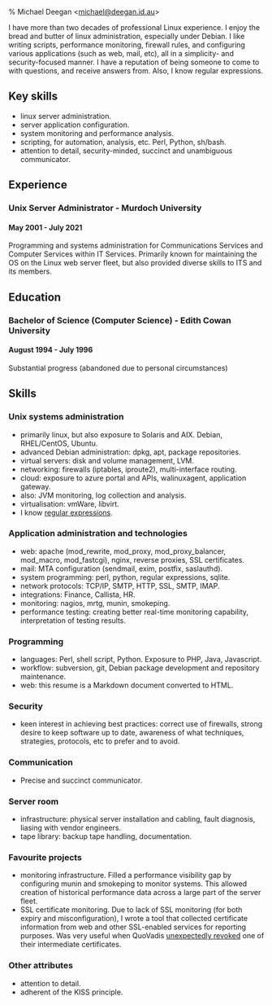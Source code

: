 % Michael Deegan <<michael@deegan.id.au>>

I have more than two decades of professional Linux experience. I enjoy the bread and butter of linux administration, especially under Debian. I like writing scripts, performance monitoring, firewall rules, and configuring various applications (such as web, mail, etc), all in a simplicity- and security-focused manner. I have a reputation of being someone to come to with questions, and receive answers from. Also, I know regular expressions.

## Key skills

- linux server administration.
- server application configuration.
- system monitoring and performance analysis.
- scripting, for automation, analysis, etc. Perl, Python, sh/bash.
- attention to detail, security-minded, succinct and unambiguous communicator.

## Experience

### Unix Server Administrator - Murdoch University
#### May 2001 - July 2021

Programming and systems administration for Communications Services and
Computer Services within IT Services. Primarily known for maintaining
the OS on the Linux web server fleet, but also provided diverse skills
to ITS and its members.

## Education

### Bachelor of Science (Computer Science) - Edith Cowan University
#### August 1994 - July 1996

Substantial progress (abandoned due to personal circumstances)

## Skills

### Unix systems administration

- primarily linux, but also exposure to Solaris and AIX. Debian, RHEL/CentOS, Ubuntu.
- advanced Debian administration: dpkg, apt, package repositories.
- virtual servers: disk and volume management, LVM.
- networking: firewalls (iptables, iproute2), multi-interface routing.
- cloud: exposure to azure portal and APIs, walinuxagent, application
  gateway.
- also: JVM monitoring, log collection and analysis.
- virtualisation: vmWare, libvirt.
- I know [regular expressions](https://xkcd.com/208/).

### Application administration and technologies

- web: apache (mod_rewrite, mod_proxy, mod_proxy_balancer, mod_macro, mod_fastcgi),
  nginx, reverse proxies, SSL certificates.
- mail: MTA configuration (sendmail, exim, postfix, saslauthd).
- system programming: perl, python, regular expressions, sqlite.
- network protocols: TCP/IP, SMTP, HTTP, SSL, SMTP, IMAP.
- integrations: Finance, Callista, HR.
- monitoring: nagios, mrtg, munin, smokeping.
- performance testing: creating better real-time monitoring capability,
  interpretation of testing results.

### Programming
- languages: Perl, shell script, Python. Exposure to PHP, Java, Javascript.
- workflow: subversion, git, Debian package development and repository
  maintenance.
- web: this resume is a Markdown document converted to HTML.

### Security
- keen interest in achieving best practices: correct use of firewalls,
  strong desire to keep software up to date, awareness of what techniques,
  strategies, protocols, etc to prefer and to avoid.

### Communication
- Precise and succinct communicator.

### Server room
- infrastructure: physical server installation and cabling, fault diagnosis, liasing with vendor engineers.
- tape library: backup tape handling, documentation.

### Favourite projects
- monitoring infrastructure. Filled a performance visibility gap by configuring munin and smokeping to monitor systems. This allowed creation of historical performance data across a large part of the server fleet.
- SSL certificate monitoring. Due to lack of SSL monitoring (for both expiry and misconfiguration), I wrote a tool that collected certificate information from web and other SSL-enabled services for reporting purposes. Was very useful when QuoVadis [unexpectedly revoked](https://www.auscert.org.au/blog/2021-01-15-quovadis-issue-impacting-multiple-customers) one of their intermediate certificates.

### Other attributes
- attention to detail.
- adherent of the KISS principle.
